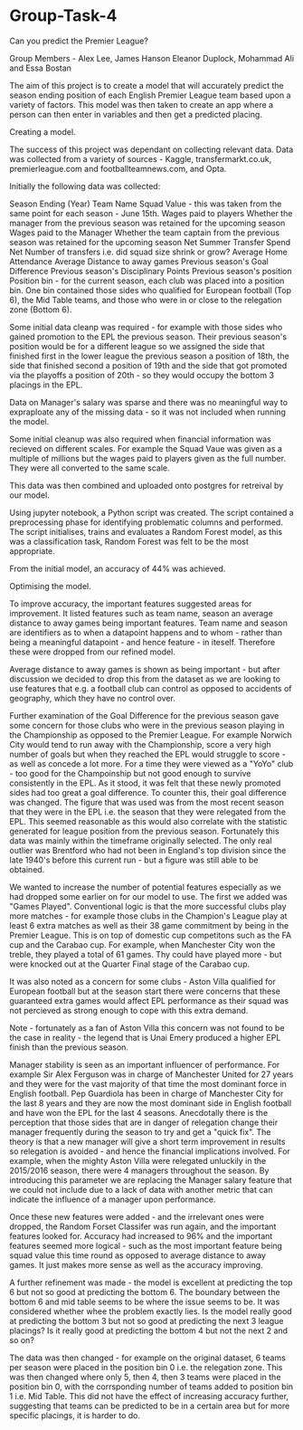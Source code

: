 # Group-Task-4

Can you predict the Premier League?

Group Members - Alex Lee, James Hanson Eleanor Duplock, Mohammad Ali and Essa Bostan

The aim of this project is to create a model that will accurately predict the season ending position of each English Premier League team based upon a variety of factors.  This model was then taken to create an app where a person can then enter in variables and then get a predicted placing.

Creating a model.

The success of this project was dependant on collecting relevant data.  Data was collected from a variety of sources - Kaggle, transfermarkt.co.uk, premierleague.com and footballteamnews.com, and Opta.

Initially the following data was collected:

Season Ending (Year)
Team Name
Squad Value - this was taken from the same point for each season - June 15th.
Wages paid to players
Whether the manager from the previous season was retained for the upcoming season
Wages paid to the Manager
Whether the team captain from the previous season was retained for the upcoming season
Net Summer Transfer Spend
Net Number of transfers i.e. did squad size shrink or grow?
Average Home Attendance
Average Distance to away games
Previous season's Goal Difference
Previous season's Disciplinary Points
Previous season's position
Position bin - for the current season, each club was placed into a position bin.  One bin contained those sides who qualified for European football (Top 6), the Mid Table teams, and those who were in or close to the relegation zone (Bottom 6).

Some initial data cleanp was required - for example with those sides who gained promotion to the EPL the previous season.  Their previous season's position would be for a different league so we assigned the side that finished first in the lower league the previous season a position of 18th, the side that finished second a position of 19th and the side that got promoted via the playoffs a position of 20th - so they would occupy the bottom 3 placings in the EPL.

Data on Manager's salary was sparse and there was no meaningful way to expraploate any of the missing data - so it was not included when running the model.

Some initial cleanup was also required when financial information was recieved on different scales.  For example the Squad Vaue was given as a multiple of millions but the wages paid to players given as the full number.  They were all converted to the same scale.

This data was then combined and uploaded onto postgres for retreival by our model.

Using jupyter notebook, a Python script was created.  The script contained a preprocessing phase for identifying problematic columns and performed.  The script initialises, trains and evaluates a Random Forest model, as this was a classification task, Random Forest was felt to be the most appropriate.

From the initial model, an accuracy of 44% was achieved.

Optimising the model.

To improve accuracy, the important features suggested areas for improvement.  It listed features such as team name, season an average distance to away games being important features.  Team name and season are identifiers as to when a datapoint happens and to whom - rather than being a meaningful datapoint - and hence feature - in iteself.  Therefore these were dropped from our refined model.

Average distance to away games is shown as being important - but after discussion we decided to drop this from the dataset as we are looking to use features that e.g. a football club can control as opposed to accidents of geography, which they have no control over.

Further examination of the Goal Difference for the previous season gave some concern for those clubs who were in the previous season playing in the Championship as opposed to the Premier League.  For example Norwich City would tend to run away with the Championship, score a very high number of goals but when they reached the EPL would struggle to score - as well as concede a lot more.  For a time they were viewed as a "YoYo" club - too good for the Champoinship but not good enough to survive consistently in the EPL.  As it stood, it was felt that these newly promoted sides had too great a goal difference.  To counter this, their goal difference was changed.  The figure that was used was from the most recent season that they were in the EPL i.e. the season that they were relegated from the EPL.  This seemed reasonable as this would also correlate with the statistic generated for league position from the previous season.  Fortunately this data was mainly within the timeframe originally selected.  The only real outlier was Brentford who had not been in England's top division since the late 1940's before this current run - but a figure was still able to be obtained.

We wanted to increase the number of potential features especially as we had dropped some earlier on for our model to use.  The first we added was "Games Played".  Conventional logic is that the more successful clubs play more matches - for example those clubs in the Champion's League play at least 6 extra matches as well as their 38 game commitment by being in the Premier League.  This is on top of domestic cup competitons such as the FA cup and the Carabao cup.  For example, when Manchester City won the treble, they played a total of 61 games.  Thy could have played more - but were knocked out at the Quarter Final stage of the Carabao cup.

It was also noted as a concern for some clubs - Aston Villa qualified for European football but at the season start there were concerns that these guaranteed extra games would affect EPL performance as their squad was not percieved as strong enough to cope with this extra demand.  

Note - fortunately as a fan of Aston Villa this concern was not found to be the case in reality - the legend that is Unai Emery produced a higher EPL finish than the previous season.

Manager stability is seen as an important influencer of performance.  For example Sir Alex Ferguson was in charge of Manchester United for 27 years and they were for the vast majority of that time the most dominant force in English football.  Pep Guardiola has been in charge of Manchester City for the last 8 years and they are now the most dominant side in English football and have won the EPL for the last 4 seasons.  Anecdotally there is the perception that those sides that are in danger of relegation change their manager frequently during the season to try and get a "quick fix".  The theory is that a new manager will give a short term improvement in results so relegation is avoided - and hence the financial implications involved.  For example, when the mighty Aston Villa were relegated unluckily in the 2015/2016 season, there were 4 managers throughout the season.  By introducing this parameter we are replacing the Manager salary feature that we could not include due to a lack of data with another metric that can indicate the influence of a manager upon performance.

Once these new features were added - and the irrelevant ones were dropped, the Random Forset Classifer was run again, and the important features looked for.  Accuracy had increased to 96% and the important features seemed more logical - such as the most important feature being squad value this time round as opposed to average distance to away games.  It just makes more sense as well as the accuracy improving.

A further refinement was made - the model is excellent at predicting the top 6 but not so good at predicting the bottom 6.  The boundary between the bottom 6 and mid table seems to be where the issue seems to be.  It was considered whether whee the problem exactly lies.  Is the model really good at predicting the bottom 3 but not so good at predicting the next 3 league placings?  Is it really good at predicting the bottom 4 but not the next 2 and so on?  

The data was then changed - for example on the original dataset, 6 teams per season were placed in the position bin 0 i.e. the relegation zone.  This was then changed where only 5, then 4, then 3 teams were placed in the position bin 0, with the corrsponding number of teams added to position bin 1 i.e. Mid Table.  This did not have the effect of increasing accuracy further, suggesting that teams can be predicted to be in a certain area but for more specific placings, it is harder to do.






